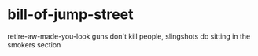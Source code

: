 # bill-of-jump-street
retire-aw-made-you-look
guns don't kill people, slingshots do
sitting in the smokers section
